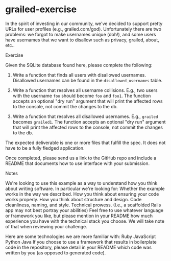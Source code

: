 # grailed-exercise

In the spirit of investing in our community, we've decided to support pretty URLs for user profiles (e.g., grailed.com/god). Unfortunately there are two problems: we forgot to make usernames unique (doh!), and some users have usernames that we want to disallow such as privacy, grailed, about, etc..

Exercise

Given the SQLite database found here, please complete the following:
1. Write a function that finds all users with disallowed usernames. Disallowed usernames can be found in the `disallowed_usernames` table.

2. Write a function that resolves all username collisions. E.g., two users with the username `foo` should become `foo` and `foo1`. The function accepts an optional "dry run" argument that will print the affected rows to the console, not commit the changes to the db.

3. Write a function that resolves all disallowed usernames. E.g., `grailed` becomes `grailed1`. The function accepts an optional "dry run" argument that will print the affected rows to the console, not commit the changes to the db.

The expected deliverable is one or more files that fulfill the spec. It does not have to be a fully fledged application.

Once completed, please send us a link to the GitHub repo and include a README that documents how to use interface with your submission.

Notes

We're looking to use this example as a way to understand how you think about writing software. In particular we're looking for:
Whether the example works in the way we described.
How you think about ensuring your code works properly.
How you think about structure and design.
Code cleanliness, naming, and style.
Technical prowess. (I.e., a scaffolded Rails app may not best portray your abilities)
Feel free to use whatever language or framework you like, but please mention in your README how much experience you have with the technical stack you choose. We will take note of that when reviewing your challenge.

Here are some technologies we are more familiar with:
Ruby
JavaScript
Python
Java
If you choose to use a framework that results in boilerplate code in the repository, please detail in your README which code was written by you (as opposed to generated code).
